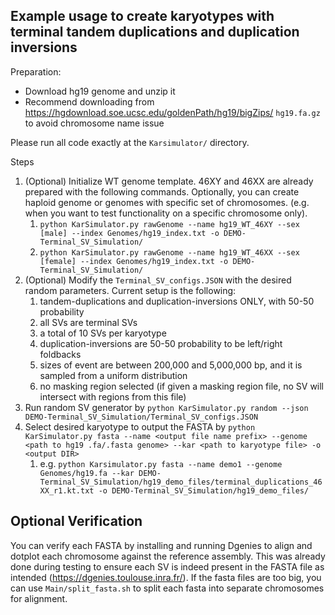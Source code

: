 ## Example usage to create karyotypes with terminal tandem duplications and duplication inversions

Preparation:
- Download hg19 genome and unzip it
- Recommend downloading from https://hgdownload.soe.ucsc.edu/goldenPath/hg19/bigZips/ `hg19.fa.gz` to avoid chromosome name issue

Please run all code exactly at the `Karsimulator/` directory.

Steps
1. (Optional) Initialize WT genome template. 46XY and 46XX are already prepared with the following commands. Optionally, you can create haploid genome or genomes with specific set of chromosomes. (e.g. when you want to test functionality on a specific chromosome only). 
   1. `python KarSimulator.py rawGenome --name hg19_WT_46XY --sex [male] --index Genomes/hg19_index.txt -o DEMO-Terminal_SV_Simulation/`
   2. `python KarSimulator.py rawGenome --name hg19_WT_46XX --sex [female] --index Genomes/hg19_index.txt -o DEMO-Terminal_SV_Simulation/`
2. (Optional) Modify the `Terminal_SV_configs.JSON` with the desired random parameters. Current setup is the following:
   1. tandem-duplications and duplication-inversions ONLY, with 50-50 probability
   2. all SVs are terminal SVs
   3. a total of 10 SVs per karyotype
   4. duplication-inversions are 50-50 probability to be left/right foldbacks
   5. sizes of event are between 200,000 and 5,000,000 bp, and it is sampled from a uniform distribution
   6. no masking region selected (if given a masking region file, no SV will intersect with regions from this file)
3. Run random SV generator by `python KarSimulator.py random --json DEMO-Terminal_SV_Simulation/Terminal_SV_configs.JSON`
4. Select desired karyotype to output the FASTA by `python KarSimulator.py fasta --name <output file name prefix> --genome <path to hg19 .fa/.fasta genome> --kar <path to karyotype file> -o <output DIR>`
   1. e.g. `python Karsimulator.py fasta --name demo1 --genome Genomes/hg19.fa --kar DEMO-Terminal_SV_Simulation/hg19_demo_files/terminal_duplications_46XX_r1.kt.txt -o DEMO-Terminal_SV_Simulation/hg19_demo_files/`

## Optional Verification
You can verify each FASTA by installing and running Dgenies to align and dotplot each chromosome against the reference assembly. This was already done during testing to ensure each SV is indeed present in the FASTA file as intended (https://dgenies.toulouse.inra.fr/). If the fasta files are too big, you can use `Main/split_fasta.sh` to split each fasta into separate chromosomes for alignment.